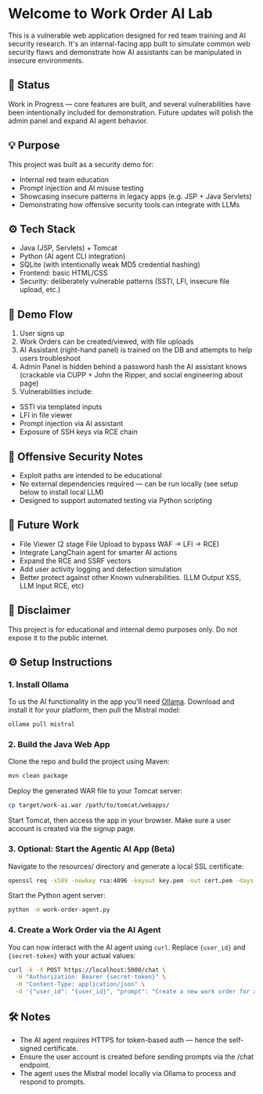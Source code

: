 # Welcome to Work Order AI Lab

This is a vulnerable web application designed for red team training and AI security research. It's an internal-facing app built to simulate common web security flaws and demonstrate how AI assistants can be manipulated in insecure environments.

## 🚧 Status
Work in Progress — core features are built, and several vulnerabilities have been intentionally included for demonstration. Future updates will polish the admin panel and expand AI agent behavior.

## 💡 Purpose
This project was built as a security demo for:

- Internal red team education
- Prompt injection and AI misuse testing
- Showcasing insecure patterns in legacy apps (e.g. JSP + Java Servlets)
- Demonstrating how offensive security tools can integrate with LLMs

## ⚙️ Tech Stack
- Java (JSP, Servlets) + Tomcat
- Python (AI agent CLI integration)
- SQLite (with intentionally weak MD5 credential hashing)
- Frontend: basic HTML/CSS
- Security: deliberately vulnerable patterns (SSTI, LFI, insecure file upload, etc.)

## 🧪 Demo Flow
1. User signs up
2. Work Orders can be created/viewed, with file uploads
3. AI Assistant (right-hand panel) is trained on the DB and attempts to help users troubleshoot
4. Admin Panel is hidden behind a password hash the AI assistant knows (crackable via CUPP + John the Ripper, and social engineering about page)
5. Vulnerabilities include:
- SSTI via templated inputs
- LFI in file viewer
- Prompt injection via AI assistant
- Exposure of SSH keys via RCE chain

## 🔐 Offensive Security Notes
- Exploit paths are intended to be educational
- No external dependencies required — can be run locally (see setup below to install local LLM)
- Designed to support automated testing via Python scripting

## 🧠 Future Work
- File Viewer (2 stage File Upload to bypass WAF -> LFI -> RCE)
- Integrate LangChain agent for smarter AI actions
- Expand the RCE and SSRF vectors
- Add user activity logging and detection simulation
- Better protect against other Known vulnerabilities. (LLM Output XSS, LLM Input RCE, etc)

## 📎 Disclaimer
This project is for educational and internal demo purposes only. Do not expose it to the public internet.

## ⚙️ Setup Instructions

### 1. Install Ollama

To us the AI functionality in the app you'll need [Ollama]([https://pages.github.com/](https://ollama.com/)). Download and install it for your platform, then pull the Mistral model:

```bash
ollama pull mistral
```

### 2. Build the Java Web App

Clone the repo and build the project using Maven:

```bash
mvn clean package
```
Deploy the generated WAR file to your Tomcat server:
```bash
cp target/work-ai.war /path/to/tomcat/webapps/
```
Start Tomcat, then access the app in your browser. Make sure a user account is created via the signup page.

### 3. Optional: Start the Agentic AI App (Beta)

Navigate to the resources/ directory and generate a local SSL certificate:

```bash
openssl req -x509 -newkey rsa:4096 -keyout key.pem -out cert.pem -days 365 -nodes
```

Start the Python agent server:

```bash
python -m work-order-agent.py
```

### 4. Create a Work Order via the AI Agent

You can now interact with the AI agent using `curl`. Replace `{user_id}` and `{secret-token}` with your actual values:

```bash
curl -k -X POST https://localhost:5000/chat \
  -H "Authorization: Bearer {secret-token}" \
  -H "Content-Type: application/json" \
  -d '{"user_id": "{user_id}", "prompt": "Create a new work order for a broken motor."}'
```

## 🛠️ Notes
- The AI agent requires HTTPS for token-based auth — hence the self-signed certificate.
- Ensure the user account is created before sending prompts via the /chat endpoint.
- The agent uses the Mistral model locally via Ollama to process and respond to prompts.

